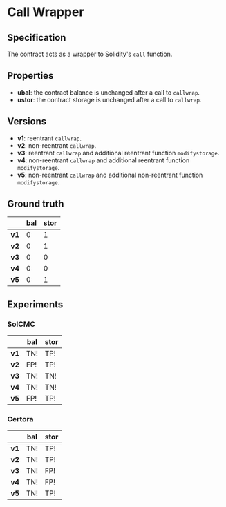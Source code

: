 # Call Wrapper
## Specification
The contract acts as a wrapper to Solidity's `call` function.

## Properties
- **ubal**: the contract balance is unchanged after a call to `callwrap`.
- **ustor**: the contract storage is unchanged after a call to `callwrap`.

## Versions
- **v1**: reentrant `callwrap`.
- **v2**: non-reentrant `callwrap`.
- **v3**: reentrant `callwrap` and additional reentrant function `modifystorage`.
- **v4**: non-reentrant `callwrap` and additional reentrant function `modifystorage`.
- **v5**: non-reentrant `callwrap` and additional non-reentrant function `modifystorage`.

## Ground truth
|        | bal   | stor  |
|--------|-------|-------|
| **v1** | 0     | 1     |
| **v2** | 0     | 1     |
| **v3** | 0     | 0     |
| **v4** | 0     | 0     |
| **v5** | 0     | 1     |
 

## Experiments
### SolCMC
|        | bal   | stor  |
|--------|-------|-------|
| **v1** | TN!   | TP!   |
| **v2** | FP!   | TP!   |
| **v3** | TN!   | TN!   |
| **v4** | TN!   | TN!   |
| **v5** | FP!   | TP!   |
 

### Certora
|        | bal   | stor  |
|--------|-------|-------|
| **v1** | TN!   | TP!   |
| **v2** | TN!   | TP!   |
| **v3** | TN!   | FP!   |
| **v4** | TN!   | FP!   |
| **v5** | TN!   | TP!   |
 

